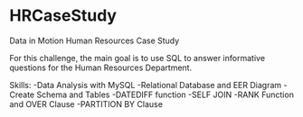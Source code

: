 # HRCaseStudy

Data in Motion Human Resources Case Study

For this challenge, the main goal is to use SQL to answer informative questions for the Human Resources Department. 

Skills:
-Data Analysis with MySQL
-Relational Database and EER Diagram
-Create Schema and Tables
-DATEDIFF function
-SELF JOIN
-RANK Function and OVER Clause
-PARTITION BY Clause
